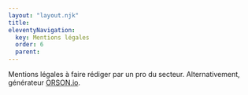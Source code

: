 ```yaml
---
layout: "layout.njk"
title: 
eleventyNavigation:
  key: Mentions légales
  order: 6
  parent:
---
```


Mentions légales à faire rédiger par un pro du secteur.
Alternativement, générateur [ORSON.io](https://fr.orson.io/1371/generateur-mentions-legales).
